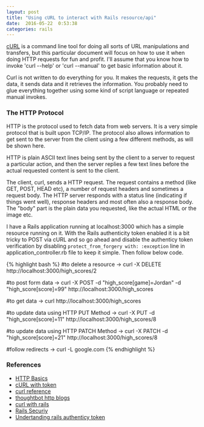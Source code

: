 ```yaml
---
layout: post
title: "Using cURL to interact with Rails resource/api"
date:  2016-05-22  0:53:38
categories: rails
---
```


[cURL](https://en.wikipedia.org/wiki/CURL) is a command line tool for doing all sorts of URL manipulations and transfers, but this particular document will focus on how to use it when doing HTTP requests for fun and profit. I'll assume that you know how to invoke 'curl --help' or 'curl --manual' to get basic information about it.

Curl is not written to do everything for you. It makes the requests, it gets the data, it sends data and it retrieves the information. You probably need to glue everything together using some kind of script language or repeated manual invokes.

### The HTTP Protocol

HTTP is the protocol used to fetch data from web servers. It is a very simple protocol that is built upon TCP/IP. The protocol also allows information to get sent to the server from the client using a few different methods, as will be shown here.

HTTP is plain ASCII text lines being sent by the client to a server to request a particular action, and then the server replies a few text lines before the actual requested content is sent to the client.

The client, curl, sends a HTTP request. The request contains a method (like GET, POST, HEAD etc), a number of request headers and sometimes a request body. The HTTP server responds with a status line (indicating if things went well), response headers and most often also a response body. The "body" part is the plain data you requested, like the actual HTML or the image etc.

I have a Rails application running at localhost:3000 which has a simple resource running on it. With the Rails authenticity token enabled it is a bit tricky to POST via cURL and so go ahead and disable the authenticy token verification by disabling `protect_from_forgery with: :exception` line in application_controller.rb file to keep it simple. Then follow below code.

{% highlight bash %}
#to delete a resource
→ curl -X DELETE http://localhost:3000/high_scores/2

#to post form data
→ curl -X POST -d "high_score[game]=Jordan" -d "high_score[score]=99" http://localhost:3000/high_scores

#to get data
→ curl http://localhost:3000/high_scores

#to update data using HTTP PUT Method
→ curl -X PUT -d "high_score[score]=11" http://localhost:3000/high_scores/8

#to update data using HTTP PATCH Method
→ curl -X PATCH -d "high_score[score]=21" http://localhost:3000/high_scores/8

#follow redirects
→ curl -L google.com
{% endhighlight %}

### References
* [HTTP Basics](https://robots.thoughtbot.com/back-to-basics-http-requests)
* [cURL with token](https://robots.thoughtbot.com/curling-with-rails-authenticity-token)
* [curl reference](https://curl.haxx.se/docs/httpscripting.html)
* [thoughtbot http blogs](https://robots.thoughtbot.com/tags/http)
* [curl with rails](http://commandercoriander.net/blog/2014/01/11/curling-with-rails/)
* [Rails Securiy](http://guides.rubyonrails.org/security.html)
* [Undertanding rails authenticy token](http://stackoverflow.com/questions/941594/understanding-the-rails-authenticity-token)
